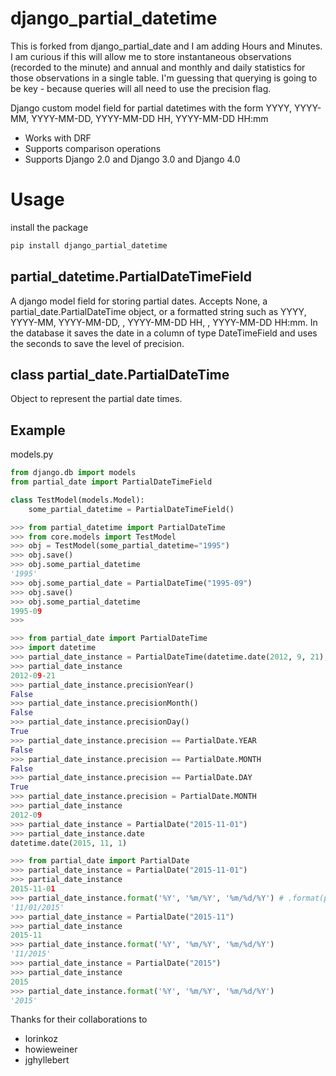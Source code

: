 django_partial_datetime
================

This is forked from django_partial_date and I am adding Hours and Minutes.  I am curious if this will allow me to
store instantaneous observations (recorded to the minute) and annual and monthly and daily statistics for those observations in a single table.
I'm guessing that querying is going to be key - because queries will all need to use the precision flag.

Django custom model field for partial datetimes with the form YYYY, YYYY-MM, YYYY-MM-DD, YYYY-MM-DD HH, YYYY-MM-DD HH:mm

 * Works with DRF
 * Supports comparison operations
 * Supports Django 2.0 and Django 3.0 and Django 4.0

Usage
================

install the package

```bash
pip install django_partial_datetime
```


## partial_datetime.PartialDateTimeField

A django model field for storing partial dates. Accepts None, a partial_date.PartialDateTime object, or a formatted string such as YYYY, YYYY-MM, YYYY-MM-DD, , YYYY-MM-DD HH, , YYYY-MM-DD HH:mm. In the database it saves the date in a column of type DateTimeField and uses the seconds to save the level of precision.

## class partial_date.PartialDateTime

Object to represent the partial date times.

## Example

models.py
```python
from django.db import models
from partial_date import PartialDateTimeField

class TestModel(models.Model):
    some_partial_datetime = PartialDateTimeField()
```

```python
>>> from partial_datetime import PartialDateTime
>>> from core.models import TestModel
>>> obj = TestModel(some_partial_datetime="1995")
>>> obj.save()
>>> obj.some_partial_datetime
'1995'
>>> obj.some_partial_date = PartialDateTime("1995-09")
>>> obj.save()
>>> obj.some_partial_datetime
1995-09
>>>
```

```python
>>> from partial_date import PartialDateTime
>>> import datetime
>>> partial_date_instance = PartialDateTime(datetime.date(2012, 9, 21), precision=PartialDate.DAY)
>>> partial_date_instance
2012-09-21
>>> partial_date_instance.precisionYear()
False
>>> partial_date_instance.precisionMonth()
False
>>> partial_date_instance.precisionDay()
True
>>> partial_date_instance.precision == PartialDate.YEAR
False
>>> partial_date_instance.precision == PartialDate.MONTH
False
>>> partial_date_instance.precision == PartialDate.DAY
True
>>> partial_date_instance.precision = PartialDate.MONTH
>>> partial_date_instance
2012-09
>>> partial_date_instance = PartialDate("2015-11-01")
>>> partial_date_instance.date
datetime.date(2015, 11, 1)
```


```python
>>> from partial_date import PartialDate
>>> partial_date_instance = PartialDate("2015-11-01")
>>> partial_date_instance
2015-11-01
>>> partial_date_instance.format('%Y', '%m/%Y', '%m/%d/%Y') # .format(precision_year, precision_month, precision_day)
'11/01/2015'
>>> partial_date_instance = PartialDate("2015-11")
>>> partial_date_instance
2015-11
>>> partial_date_instance.format('%Y', '%m/%Y', '%m/%d/%Y')
'11/2015'
>>> partial_date_instance = PartialDate("2015")
>>> partial_date_instance
2015
>>> partial_date_instance.format('%Y', '%m/%Y', '%m/%d/%Y')
'2015'
```

Thanks for their collaborations to
- lorinkoz
- howieweiner
- jghyllebert
